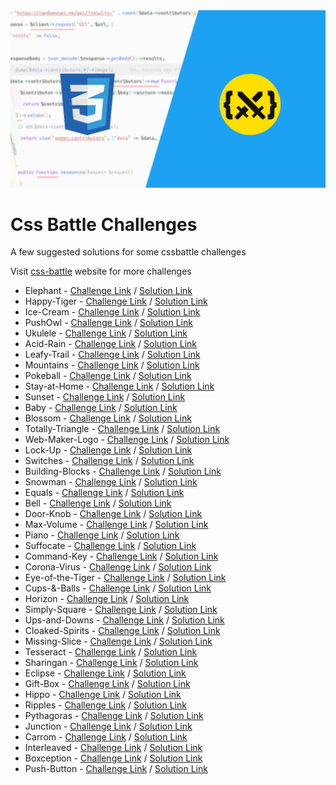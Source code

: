 <img src="assets/cssbattle.png" />

# Css Battle Challenges

A few suggested solutions for some cssbattle challenges

Visit [css-battle](https://cssbattle.dev/) website for more challenges

* Elephant - [Challenge Link](https://cssbattle.dev/play/71) / [Solution Link](https://github.com/DrissBoumlik/cssbattle.dev/tree/master/Elephant)
* Happy-Tiger - [Challenge Link](https://cssbattle.dev/play/73) / [Solution Link](https://github.com/DrissBoumlik/cssbattle.dev/tree/master/Happy-Tiger)
* Ice-Cream - [Challenge Link](https://cssbattle.dev/play/35) / [Solution Link](https://github.com/DrissBoumlik/cssbattle.dev/tree/master/Ice-Cream)
* PushOwl - [Challenge Link](https://cssbattle.dev/play/69) / [Solution Link](https://github.com/DrissBoumlik/cssbattle.dev/tree/master/PushOwl)
* Ukulele - [Challenge Link](https://cssbattle.dev/play/78) / [Solution Link](https://github.com/DrissBoumlik/cssbattle.dev/tree/master/Ukulele)
* Acid-Rain - [Challenge Link](https://cssbattle.dev/play/5) / [Solution Link](https://github.com/DrissBoumlik/cssbattle.dev/tree/master/Acid-Rain)
* Leafy-Trail - [Challenge Link](https://cssbattle.dev/play/7) / [Solution Link](https://github.com/DrissBoumlik/cssbattle.dev/tree/master/Leafy-Trail)
* Mountains - [Challenge Link](https://cssbattle.dev/play/46) / [Solution Link](https://github.com/DrissBoumlik/cssbattle.dev/tree/master/Mountains)
* Pokeball - [Challenge Link](https://cssbattle.dev/play/95) / [Solution Link](https://github.com/DrissBoumlik/cssbattle.dev/tree/master/Pokeball)
* Stay-at-Home - [Challenge Link](https://cssbattle.dev/play/49) / [Solution Link](https://github.com/DrissBoumlik/cssbattle.dev/tree/master/Stay-at-Home)
* Sunset - [Challenge Link](https://cssbattle.dev/play/62) / [Solution Link](https://github.com/DrissBoumlik/cssbattle.dev/tree/master/Sunset)
* Baby - [Challenge Link](https://cssbattle.dev/play/42) / [Solution Link](https://github.com/DrissBoumlik/cssbattle.dev/tree/master/Baby)
* Blossom - [Challenge Link](https://cssbattle.dev/play/25) / [Solution Link](https://github.com/DrissBoumlik/cssbattle.dev/tree/master/Blossom)
* Totally-Triangle - [Challenge Link](https://cssbattle.dev/play/13) / [Solution Link](https://github.com/DrissBoumlik/cssbattle.dev/tree/master/Totally-Triangle)
* Web-Maker-Logo - [Challenge Link](https://cssbattle.dev/play/14) / [Solution Link](https://github.com/DrissBoumlik/cssbattle.dev/tree/master/Web-Maker-Logo)
* Lock-Up - [Challenge Link](https://cssbattle.dev/play/27) / [Solution Link](https://github.com/DrissBoumlik/cssbattle.dev/tree/master/Lock-Up)
* Switches - [Challenge Link](https://cssbattle.dev/play/24) / [Solution Link](https://github.com/DrissBoumlik/cssbattle.dev/tree/master/Switches)
* Building-Blocks - [Challenge Link](https://cssbattle.dev/play/87) / [Solution Link](https://github.com/DrissBoumlik/cssbattle.dev/tree/master/Building-Blocks)
* Snowman - [Challenge Link](https://cssbattle.dev/play/97) / [Solution Link](https://github.com/DrissBoumlik/cssbattle.dev/tree/master/Snowman)
* Equals - [Challenge Link](https://cssbattle.dev/play/31) / [Solution Link](https://github.com/DrissBoumlik/cssbattle.dev/tree/master/Equals)
* Bell - [Challenge Link](https://cssbattle.dev/play/68) / [Solution Link](https://github.com/DrissBoumlik/cssbattle.dev/tree/master/Bell)
* Door-Knob - [Challenge Link](https://cssbattle.dev/play/64) / [Solution Link](https://github.com/DrissBoumlik/cssbattle.dev/tree/master/Door-Knob)
* Max-Volume - [Challenge Link](https://cssbattle.dev/play/65) / [Solution Link](https://github.com/DrissBoumlik/cssbattle.dev/tree/master/Max-Volume)
* Piano - [Challenge Link](https://cssbattle.dev/play/80) / [Solution Link](https://github.com/DrissBoumlik/cssbattle.dev/tree/master/Piano)
* Suffocate - [Challenge Link](https://cssbattle.dev/play/29) / [Solution Link](https://github.com/DrissBoumlik/cssbattle.dev/tree/master/Suffocate)
* Command-Key - [Challenge Link](https://cssbattle.dev/play/63) / [Solution Link](https://github.com/DrissBoumlik/cssbattle.dev/tree/master/Command-Key)
* Corona-Virus - [Challenge Link](https://cssbattle.dev/play/47) / [Solution Link](https://github.com/DrissBoumlik/cssbattle.dev/tree/master/Corona-Virus)
* Eye-of-the-Tiger - [Challenge Link](https://cssbattle.dev/play/16) / [Solution Link](https://github.com/DrissBoumlik/cssbattle.dev/tree/master/Eye-of-the-Tiger)
* Cups-&-Balls - [Challenge Link](https://cssbattle.dev/play/28) / [Solution Link](https://github.com/DrissBoumlik/cssbattle.dev/tree/master/Cups-&-Balls)
* Horizon - [Challenge Link](https://cssbattle.dev/play/30) / [Solution Link](https://github.com/DrissBoumlik/cssbattle.dev/tree/master/Horizon)
* Simply-Square - [Challenge Link](https://cssbattle.dev/play/1) / [Solution Link](https://github.com/DrissBoumlik/cssbattle.dev/tree/master/Simply-Square)
* Ups-and-Downs - [Challenge Link](https://cssbattle.dev/play/4) / [Solution Link](https://github.com/DrissBoumlik/cssbattle.dev/tree/master/Ups-and-Downs)
* Cloaked-Spirits - [Challenge Link](https://cssbattle.dev/play/10) / [Solution Link](https://github.com/DrissBoumlik/cssbattle.dev/tree/master/Cloaked-Spirits)
* Missing-Slice - [Challenge Link](https://cssbattle.dev/play/6) / [Solution Link](https://github.com/DrissBoumlik/cssbattle.dev/tree/master/Missing-Slice)
* Tesseract - [Challenge Link](https://cssbattle.dev/play/9) / [Solution Link](https://github.com/DrissBoumlik/cssbattle.dev/tree/master/Tesseract)
* Sharingan - [Challenge Link](https://cssbattle.dev/play/101) / [Solution Link](https://github.com/DrissBoumlik/cssbattle.dev/tree/master/Sharingan)
* Eclipse - [Challenge Link](https://cssbattle.dev/play/90) / [Solution Link](https://github.com/DrissBoumlik/cssbattle.dev/tree/master/Eclipse)
* Gift-Box - [Challenge Link](https://cssbattle.dev/play/99) / [Solution Link](https://github.com/DrissBoumlik/cssbattle.dev/tree/master/Gift-Box)
* Hippo - [Challenge Link](https://cssbattle.dev/play/75) / [Solution Link](https://github.com/DrissBoumlik/cssbattle.dev/tree/master/Hippo)
* Ripples - [Challenge Link](https://cssbattle.dev/play/94) / [Solution Link](https://github.com/DrissBoumlik/cssbattle.dev/tree/master/Ripples)
* Pythagoras - [Challenge Link](https://cssbattle.dev/play/85) / [Solution Link](https://github.com/DrissBoumlik/cssbattle.dev/tree/master/Pythagoras)
* Junction - [Challenge Link](https://cssbattle.dev/play/84) / [Solution Link](https://github.com/DrissBoumlik/cssbattle.dev/tree/master/Junction)
* Carrom - [Challenge Link](https://cssbattle.dev/play/2) / [Solution Link](https://github.com/DrissBoumlik/cssbattle.dev/tree/master/Carrom)
* Interleaved - [Challenge Link](https://cssbattle.dev/play/36) / [Solution Link](https://github.com/DrissBoumlik/cssbattle.dev/tree/master/Interleaved)
* Boxception - [Challenge Link](https://cssbattle.dev/play/23) / [Solution Link](https://github.com/DrissBoumlik/cssbattle.dev/tree/master/Boxception)
* Push-Button - [Challenge Link](https://cssbattle.dev/play/3) / [Solution Link](https://github.com/DrissBoumlik/cssbattle.dev/tree/master/Push-Button)
